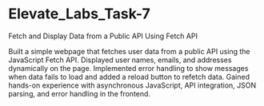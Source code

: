 # Elevate_Labs_Task-7
Fetch and Display Data from a Public API Using Fetch API

Built a simple webpage that fetches user data from a public API using the JavaScript Fetch API. Displayed user names, emails, and addresses dynamically on the page. Implemented error handling to show messages when data fails to load and added a reload button to refetch data. Gained hands-on experience with asynchronous JavaScript, API integration, JSON parsing, and error handling in the frontend.
